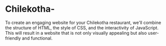# Chilekotha-
To create an engaging website for your Chilekotha restaurant, we'll combine the structure of HTML, the style of CSS, and the interactivity of JavaScript. This will result in a website that is not only visually appealing but also user-friendly and functional.
